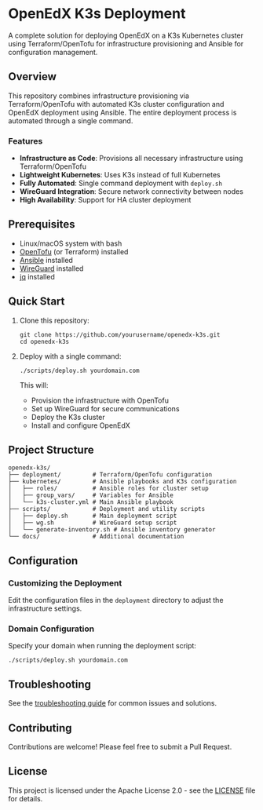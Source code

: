 # OpenEdX K3s Deployment

A complete solution for deploying OpenEdX on a K3s Kubernetes cluster using Terraform/OpenTofu for infrastructure provisioning and Ansible for configuration management.

## Overview

This repository combines infrastructure provisioning via Terraform/OpenTofu with automated K3s cluster configuration and OpenEdX deployment using Ansible. The entire deployment process is automated through a single command.

### Features

- **Infrastructure as Code**: Provisions all necessary infrastructure using Terraform/OpenTofu
- **Lightweight Kubernetes**: Uses K3s instead of full Kubernetes
- **Fully Automated**: Single command deployment with `deploy.sh`
- **WireGuard Integration**: Secure network connectivity between nodes
- **High Availability**: Support for HA cluster deployment

## Prerequisites

- Linux/macOS system with bash
- [OpenTofu](https://opentofu.org/) (or Terraform) installed
- [Ansible](https://www.ansible.com/) installed
- [WireGuard](https://www.wireguard.com/) installed
- [jq](https://stedolan.github.io/jq/) installed

## Quick Start

1. Clone this repository:
   ```
   git clone https://github.com/yourusername/openedx-k3s.git
   cd openedx-k3s
   ```

2. Deploy with a single command:
   ```
   ./scripts/deploy.sh yourdomain.com
   ```

   This will:
   - Provision the infrastructure with OpenTofu
   - Set up WireGuard for secure communications
   - Deploy the K3s cluster
   - Install and configure OpenEdX

## Project Structure

```
openedx-k3s/
├── deployment/         # Terraform/OpenTofu configuration
├── kubernetes/         # Ansible playbooks and K3s configuration
│   ├── roles/          # Ansible roles for cluster setup
│   ├── group_vars/     # Variables for Ansible
│   └── k3s-cluster.yml # Main Ansible playbook
├── scripts/            # Deployment and utility scripts
│   ├── deploy.sh       # Main deployment script
│   ├── wg.sh           # WireGuard setup script
│   └── generate-inventory.sh # Ansible inventory generator
└── docs/               # Additional documentation
```

## Configuration

### Customizing the Deployment

Edit the configuration files in the `deployment` directory to adjust the infrastructure settings.

### Domain Configuration

Specify your domain when running the deployment script:

```
./scripts/deploy.sh yourdomain.com
```

## Troubleshooting

See the [troubleshooting guide](docs/troubleshooting.md) for common issues and solutions.

## Contributing

Contributions are welcome! Please feel free to submit a Pull Request.

## License

This project is licensed under the Apache License 2.0 - see the [LICENSE](LICENSE) file for details.
